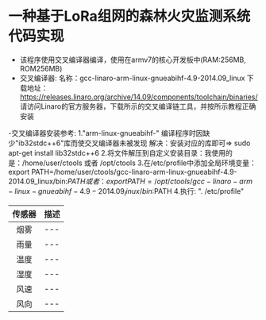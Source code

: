 # 一种基于LoRa组网的森林火灾监测系统代码实现
- 该程序使用交叉编译器编译，使用在armv7的核心开发板中(RAM:256MB, ROM256MB)
- 交叉编译器:
	名称：gcc-linaro-arm-linux-gnueabihf-4.9-2014.09_linux
	下载地址：https://releases.linaro.org/archive/14.09/components/toolchain/binaries/
	请访问Linaro的官方服务器，下载所示的交叉编译链工具，并按所示教程正确安装
	
-交叉编译器安装参考:
	1."arm-linux-gnueabihf-" 编译程序时因缺少"ib32stdc++6"库而使交叉编译器未被发现
	解决：安装对应的库即可=> sudo apt-get install lib32stdc++6
	2.将文件解压到自定义安装目录：我使用的是：/home/user/ctools 或者 /opt/ctools
	3.在/etc/profile中添加全局环境变量：
		export PATH=/home/user/ctools/gcc-linaro-arm-linux-gnueabihf-4.9-2014.09_linux/bin:$PATH
	  或者：export PATH=/opt/ctools/gcc-linaro-arm-linux-gnueabihf-4.9-2014.09_linux/bin:$PATH
	4.执行: ". /etc/profile"
	

| 传感器 | 描述 |
| :---: | :--- |
| 烟雾 | --- |
| 雨量 | --- |
| 温度 | --- |
| 湿度 | --- |
| 风速 | --- |
| 风向 | --- |

